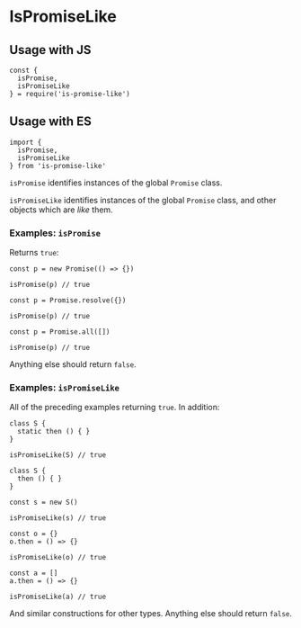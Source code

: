 # IsPromiseLike

## Usage with JS
```
const {
  isPromise,
  isPromiseLike
} = require('is-promise-like')
```

## Usage with ES
```
import {
  isPromise,
  isPromiseLike
} from 'is-promise-like'
```

`isPromise` identifies instances of the global `Promise` class.

`isPromiseLike` identifies instances of the global `Promise` class, and other objects which are _like_ them.

### Examples: `isPromise`

Returns `true`:

```
const p = new Promise(() => {})

isPromise(p) // true
```
```
const p = Promise.resolve({})

isPromise(p) // true
```
```
const p = Promise.all([])

isPromise(p) // true
```

Anything else should return `false`.

### Examples: `isPromiseLike`

All of the preceding examples returning `true`. In addition:

```
class S { 
  static then () { }
} 

isPromiseLike(S) // true
```
```
class S { 
  then () { }
} 

const s = new S()

isPromiseLike(s) // true
```
```
const o = {}
o.then = () => {}

isPromiseLike(o) // true
```
```
const a = []
a.then = () => {}

isPromiseLike(a) // true
```
And similar constructions for other types. Anything else should return `false`.
